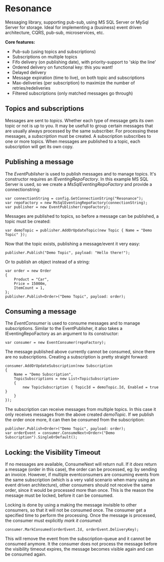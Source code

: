 # Resonance
Messaging library, supporting pub-sub, using MS SQL Server or MySql Server for storage.
Ideal for implementing a (business) event driven architecture, CQRS, pub-sub, microservices, etc.

**Core features:**
* Pub-sub (using topics and subscriptions)
* Subscriptions on multiple topics
* Fifo delivery (on publishing date), with priority-support to 'skip the line'
* Ordered delivery on functional key: this you want!
* Delayed delivery
* Message expiration (time to live), on both topic and subscriptions
* Max-deliveries (per subscription) to maximize the number of retries/redeliveries
* Filtered subscriptions (only matched messages go through)
 
## Topics and subscriptions ##
Messages are sent to *topics*. Whether each type of message gets its own topic or not is up to you. It may be usefull to group certain messages that are usually always processed by the same subscriber.
For processing these messages, a *subscription* must be created. A subscription subscribes to one or more topics. When messages are published to a topic, each subscription will get its own copy.

## Publishing a message ##
The *EventPublisher* is used to publish messages and to manage topics. It's constructor requires an *IEventingRepoFactory*. In this example MS SQL Server is used, so we create a *MsSqlEventingRepoFactory* and provide a connectionstring:

    var connectionString = config.GetConnectionString("Resonance");
    var repoFactory = new MsSqlEventingRepoFactory(connectionString);
    var publisher = new EventPublisher(repoFactory);

Messages are published to topics, so before a message can be published, a topic must be created:

    var demoTopic = publisher.AddOrUpdateTopic(new Topic { Name = "Demo Topic" });

Now that the topic exists, publishing a message/event it very easy:

    publisher.Publish("Demo Topic", payload: "Hello there!");
    
Or to publish an object instead of a string:

    var order = new Order
    {
        Product = "Car",
        Price = 15000m,
        ItemCount = 1,
    };
    publisher.Publish<Order>("Demo Topic", payload: order);
    
## Consuming a message ##

The *EventConsumer* is used to consume messages and to manage subscriptions. Similar to the EventPublisher, it also takes a IEventingRepoFactory as an argument to its constructor:

    var consumer = new EventConsumer(repoFactory);

The message published above currently cannot be consumed, since there are no subscriptions. Creating a subscription is pretty straight forward:

    consumer.AddOrUpdateSubscription(new Subscription
    {
        Name = "Demo Subscription",
        TopicSubscriptions = new List<TopicSubscription>
        {
            new TopicSubscription { TopicId = demoTopic.Id, Enabled = true }
        }
    });

The subscription can receive messages from multiple topics. In this case it only receives messages from the above created *demoTopic*. If we publish the order once more, it can then be consumed from the subscription:

    publisher.Publish<Order>("Demo Topic", payload: order);
    var orderEvent = consumer.ConsumeNext<Order>("Demo Subscription").SingleOrDefault();

## Locking: the Visibility Timeout ##
If no messages are available, ConsumeNext will return null. If it *does* return a message (order in this case), the order can be processed, eg: by sending an invoice. However, if multiple eventconsumers are consuming events from the same subscription (which is a very valid scenario when many using an event driven architecture), other consumers should not receive the same order, since it would be processed more than once. This is the reason the message must be locked, before it can be consumed.

Locking is done by using a making the message invisible to other consumers, so that it will not be consumed once. The consumer get a specified time to perform the processing. Once the message is processed, the consumer must explicitly *mark it consumed*:

    consumer.MarkConsumed(orderEvent.Id, orderEvent.DeliveryKey);
    
This will remove the event from the subscription-queue and it cannot be consumed anymore. It the consumer does not process the message before the visibility timeout expires, the message becomes visible again and can be consumed again.
